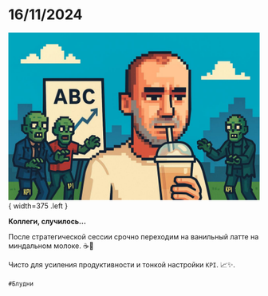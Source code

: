 # 16/11/2024

![ ](<../../assets/img/photo_2025-10-02_14-40-05.jpg>){ width=375 .left }

**Коллеги, случилось...**

После стратегической сессии срочно переходим на ванильный латте на миндальном молоке. ☕️🥛

Чисто для усиления продуктивности и тонкой настройки `KPI`. 📈✨.

`#Блудни`
